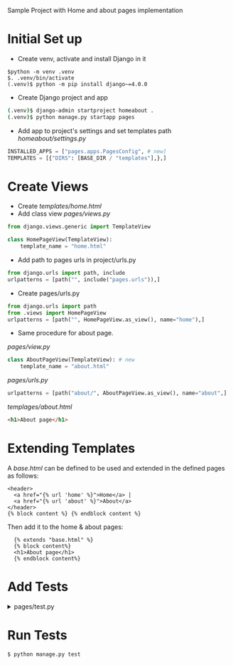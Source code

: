 Sample Project with Home and about pages implementation

# Initial Set up
- Create venv, activate and install Django in it
```
$python -m venv .venv
$. .venv/bin/activate
(.venv)$ python -m pip install django~=4.0.0
```
- Create Django project and app
```bash
(.venv)$ django-admin startproject homeabout .
(.venv)$ python manage.py startapp pages
```

- Add app to project's settings and set templates path
*homeabout/settings.py*
```python
INSTALLED_APPS = ["pages.apps.PagesConfig", # new]
TEMPLATES = [{"DIRS": [BASE_DIR / "templates"],},]
```

# Create Views
- Create *templates/home.html*
- Add class view *pages/views.py*
```python
from django.views.generic import TemplateView

class HomePageView(TemplateView):
    template_name = "home.html" 
```
- Add path to pages urls in project/urls.py
```python
from django.urls import path, include
urlpatterns = [path("", include("pages.urls")),]
```
- Create pages/urls.py
```python
from django.urls import path
from .views import HomePageView
urlpatterns = [path("", HomePageView.as_view(), name="home"),]
```

- Same procedure for about page.

*pages/view.py*
```python
class AboutPageView(TemplateView): # new
    template_name = "about.html"
```
*pages/urls.py*
```python
urlpatterns = [path("about/", AboutPageView.as_view(), name="about",]
```
*templages/about.html*
```html
<h1>About page</h1>
```
# Extending Templates
  A *base.html* can be defined to be used and extended in the defined pages as follows:
  ```django
  <header>
    <a href="{% url 'home' %}">Home</a> |
    <a href="{% url 'about' %}">About</a>
  </header>
  {% block content %} {% endblock content %}
  ```
  Then add it to the home & about pages:
  ```django
    {% extends "base.html" %}
    {% block content%}
    <h1>About page</h1>
    {% endblock content%}
  ```

# Add Tests
<details>
    <summary>pages/test.py</summary>

```python
from django.test import SimpleTestCase
from django.urls import reverse


class HomePageViewTests(SimpleTestCase):
    def test_url_exists_at_correct_location(self):
        response = self.client.get("/")
        self.assertEqual(response.status_code, 200)

    def test_url_availability_by_name(self):
        response = self.client.get(reverse("home"))
        self.assertEqual(response.status_code, 200)

    def test_template_name_correct(self):
        response = self.client.get(reverse("home"))
        self.assertTemplateUsed(response, "home.html")

    def test_template_content(self):
        response = self.client.get(reverse("home"))
        self.assertContains(response, "<h1>Homepage</h1>")


class AboutPageViewTests(SimpleTestCase):
    def test_url_exists_at_correct_location(self):
        response = self.client.get("/about/")
        self.assertEqual(response.status_code, 200)

    def test_url_availability_by_name(self):
        response = self.client.get(reverse("about"))
        self.assertEqual(response.status_code, 200)

    def test_template_name_correct(self):
        response = self.client.get(reverse("about"))
        self.assertTemplateUsed(response, "about.html")

    def test_template_content(self):
        response = self.client.get(reverse("about"))
        self.assertContains(response, "<h1>About page</h1>")
```
</details>



# Run Tests
```shell
$ python manage.py test
```